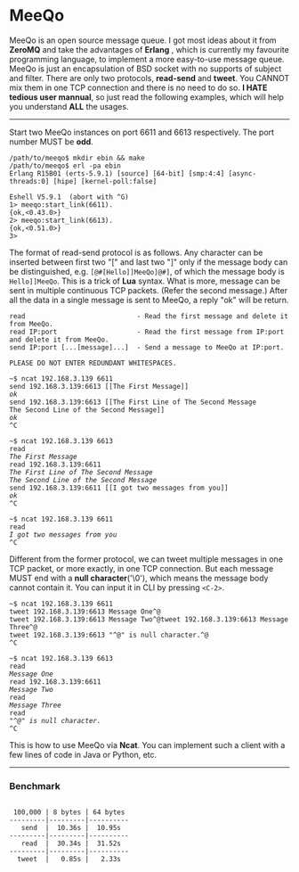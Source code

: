 MeeQo
=====

MeeQo is an open source message queue. I got most ideas about it from **ZeroMQ** and take the advantages of **Erlang** , which is currently my favourite programming language, to implement a more easy-to-use message queue. MeeQo is just an encapsulation of BSD socket with no supports of subject and filter. There are only two protocols, **read-send** and **tweet**. You CANNOT mix them in one TCP connection and there is no need to do so. **I HATE tedious user mannual**, so just read the following examples, which will help you understand **ALL** the usages.

*****
Start two MeeQo instances on port 6611 and 6613 respectively. The port number MUST be **odd**.

<pre><code>/path/to/meeqo$ mkdir ebin && make
/path/to/meeqo$ erl -pa ebin
Erlang R15B01 (erts-5.9.1) [source] [64-bit] [smp:4:4] [async-threads:0] [hipe] [kernel-poll:false]<br />
Eshell V5.9.1  (abort with ^G)
1> meeqo:start_link(6611).
{ok,&lt;0.43.0&gt;}
2> meeqo:start_link(6613).
{ok,&lt;0.51.0&gt;}
3></code></pre>

The format of read-send protocol is as follows. Any character can be inserted between first two "[" and last two "]" only if the message body can be distinguished, e.g. <code>[@#[Hello]]MeeQo]@#]</code>, of which the message body is <code>Hello]]MeeQo</code>. This is a trick of <strong>Lua</strong> syntax. What is more, message can be sent in multiple continuous TCP packets. (Refer the second message.) After all the data in a single message is sent to MeeQo, a reply "ok" will be return.

<pre><code>read                            - Read the first message and delete it from MeeQo.
read IP:port                    - Read the first message from IP:port and delete it from MeeQo.
send IP:port [...[message]...]  - Send a message to MeeQo at IP:port.

PLEASE DO NOT ENTER REDUNDANT WHITESPACES.
</code></pre>

<pre><code>~$ ncat 192.168.3.139 6611
send 192.168.3.139:6613 [[The First Message]]
<i>ok</i>
send 192.168.3.139:6613 [[The First Line of The Second Message
The Second Line of the Second Message]]
<i>ok</i>
^C</code></pre>

<pre><code>~$ ncat 192.168.3.139 6613
read
<i>The First Message</i>
read 192.168.3.139:6611
<i>The First Line of The Second Message
The Second Line of the Second Message</i>
send 192.168.3.139:6611 [[I got two messages from you]]
<i>ok</i>
^C</code></pre>

<pre><code>~$ ncat 192.168.3.139 6611
read
<i>I got two messages from you</i>
^C</code></pre>

Different from the former protocol, we can tweet multiple messages in one TCP packet, or more exactly, in one TCP connection. But each message MUST end with a **null character**('\0'), which means the message body cannot contain it. You can input it in CLI by pressing `<C-2>`.

<pre><code>~$ ncat 192.168.3.139 6611
tweet 192.168.3.139:6613 Message One^@
tweet 192.168.3.139:6613 Message Two^@tweet 192.168.3.139:6613 Message Three^@
tweet 192.168.3.139:6613 "^@" is null character.^@
^C</code></pre>

<pre><code>~$ ncat 192.168.3.139 6613
read
<i>Message One</i>
read 192.168.3.139:6611
<i>Message Two</i>
read
<i>Message Three</i>
read
<i>"^@" is null character.</i>
^C</code></pre>

This is how to use MeeQo via **Ncat**. You can implement such a client with a
few lines of code in Java or Python, etc.

*****
### Benchmark  
<pre><code>
 100,000 | 8 bytes | 64 bytes
---------|---------|----------
   send  |  10.36s |  10.95s
---------|---------|----------
   read  |  30.34s |  31.52s
---------|---------|----------
  tweet  |   0.85s |   2.33s</code></pre>

